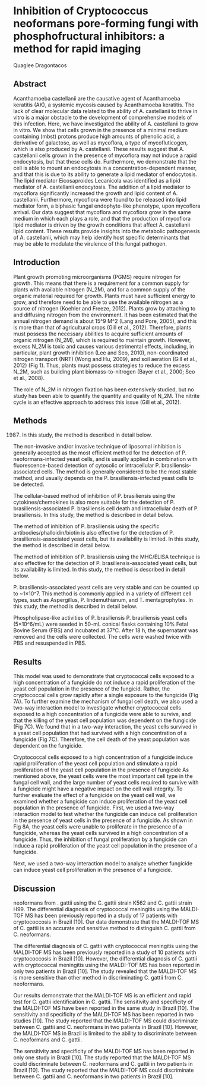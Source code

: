 # Inhibition of Cryptococcus neoformans pore-forming fungi with phosphofructural inhibitors: a method for rapid imaging
Quaglee Dragontacos


## Abstract
Acanthamoeba castellanii are the causative agent of Acanthamoeba keratitis (AK), a systemic mycosis caused by Acanthamoeba keratitis. The lack of clear molecular data related to the ability of A. castellanii to thrive in vitro is a major obstacle to the development of comprehensive models of this infection. Here, we have investigated the ability of A. castellanii to grow in vitro. We show that cells grown in the presence of a minimal medium containing (mbst) protons produce high amounts of phenolic acid, a derivative of galactose, as well as mycoflora, a type of mycofluticogen, which is also produced by A. castellanii. These results suggest that A. castellanii cells grown in the presence of mycoflora may not induce a rapid endocytosis, but that these cells do. Furthermore, we demonstrate that the cell is able to mount an endocytosis in a concentration-dependent manner, and that this is due to its ability to generate a lipid mediator of endocytosis. The lipid mediator Eicosaproides Lecanicola was identified as a lipid mediator of A. castellanii endocytosis. The addition of a lipid mediator to mycoflora significantly increased the growth and lipid content of A. castellanii. Furthermore, mycoflora were found to be released into lipid mediator form, a biphasic fungal endophyte-like phenotype, upon mycoflora arrival. Our data suggest that mycoflora and mycoflora grow in the same medium in which each plays a role, and that the production of mycoflora lipid mediator is driven by the growth conditions that affect A. castellanii lipid content. These results provide insights into the metabolic pathogenesis of A. castellanii, which may help identify host specific determinants that may be able to modulate the virulence of this fungal pathogen.


## Introduction
Plant growth promoting microorganisms (PGMS) require nitrogen for growth. This means that there is a requirement for a common supply for plants with available nitrogen (N_2M), and for a common supply of the organic material required for growth. Plants must have sufficient energy to grow, and therefore need to be able to use the available nitrogen as a source of nitrogen (Koehler and Freeze, 2012). Plants grow by attaching to and diffusing nitrogen from the environment. It has been estimated that the annual nitrogen demand is about 15^9 M^2 (Lang and Pore, 2005), and this is more than that of agricultural crops (Gill et al., 2012). Therefore, plants must possess the necessary abilities to acquire sufficient amounts of organic nitrogen (N_2M), which is required to maintain growth. However, excess N_2M is toxic and causes various detrimental effects, including, in particular, plant growth inhibition (Lee and Seo, 2010), non-coordinated nitrogen transport (NRT) (Wong and Hu, 2009), and soil aeration (Gill et al., 2012) (Fig 1). Thus, plants must possess strategies to reduce the excess N_2M, such as building plant biomass-to-nitrogen (Bayer et al., 2000; Seo et al., 2008).

The role of N_2M in nitrogen fixation has been extensively studied, but no study has been able to quantify the quantity and quality of N_2M. The nitrite cycle is an effective approach to address this issue (Gill et al., 2012).


## Methods
 1987. In this study, the method is described in detail below.

The non-invasive and/or invasive technique of liposomal inhibition is generally accepted as the most efficient method for the detection of P. neoformans-infected yeast cells, and is usually applied in combination with fluorescence-based detection of cytosolic or intracellular P. brasiliensis-associated cells. The method is generally considered to be the most stable method, and usually depends on the P. brasiliensis-infected yeast cells to be detected.

The cellular-based method of inhibition of P. brasiliensis using the cytokines/chemokines is also more suitable for the detection of P. brasiliensis-associated P. brasiliensis cell death and intracellular death of P. brasiliensis. In this study, the method is described in detail below.

The method of inhibition of P. brasiliensis using the specific antibodies/phalloidin/biotin is also effective for the detection of P. brasiliensis-associated yeast cells, but its availability is limited. In this study, the method is described in detail below.

The method of inhibition of P. brasiliensis using the MHC/ELISA technique is also effective for the detection of P. brasiliensis-associated yeast cells, but its availability is limited. In this study, the method is described in detail below.

P. brasiliensis-associated yeast cells are very stable and can be counted up to ~1×10^7. This method is commonly applied in a variety of different cell types, such as Aspergillus, P. lindemuthianum, and T. mentagrophytes. In this study, the method is described in detail below.

Phospholipase-like activities of P. brasiliensis
P. brasiliensis yeast cells (5×10^6/mL) were seeded in 50-mL conical flasks containing 10% Fetal Bovine Serum (FBS) and incubated at 37°C. After 18 h, the supernatant was removed and the cells were collected. The cells were washed twice with PBS and resuspended in PBS.


## Results
This model was used to demonstrate that cryptococcal cells exposed to a high concentration of a fungicide do not induce a rapid proliferation of the yeast cell population in the presence of the fungicid. Rather, the cryptococcal cells grow rapidly after a single exposure to the fungicide (Fig 7A). To further examine the mechanism of fungal cell death, we also used a two-way interaction model to investigate whether cryptococcal cells exposed to a high concentration of a fungicide were able to survive, and that the killing of the yeast cell population was dependent on the fungicide (Fig 7C). We found that in a two-way interaction, the yeast cells survived in a yeast cell population that had survived with a high concentration of a fungicide (Fig 7C). Therefore, the cell death of the yeast population was dependent on the fungicide.

Cryptococcal cells exposed to a high concentration of a fungicide induce rapid proliferation of the yeast cell population and stimulate a rapid proliferation of the yeast cell population in the presence of fungicide
As mentioned above, the yeast cells were the most important cell type in the fungal cell wall, and the large number of yeast cells required to survive with a fungicide might have a negative impact on the cell wall integrity. To further evaluate the effect of a fungicide on the yeast cell wall, we examined whether a fungicide can induce proliferation of the yeast cell population in the presence of fungicide. First, we used a two-way interaction model to test whether the fungicide can induce cell proliferation in the presence of yeast cells in the presence of a fungicide. As shown in Fig 8A, the yeast cells were unable to proliferate in the presence of a fungicide, whereas the yeast cells survived in a high concentration of a fungicide. Thus, the inhibition of fungal proliferation by a fungicide can induce a rapid proliferation of the yeast cell population in the presence of a fungicide.

Next, we used a two-way interaction model to analyze whether fungicide can induce yeast cell proliferation in the presence of a fungicide.


## Discussion
neoformans from . gattii using the C. gattii strain K562 and C. gattii strain H99. The differential diagnosis of cryptococcal meningitis using the MALDI-TOF MS has been previously reported in a study of 17 patients with cryptococcosis in Brazil [10]. Our data demonstrate that the MALDI-TOF MS of C. gattii is an accurate and sensitive method to distinguish C. gattii from C. neoformans.

The differential diagnosis of C. gattii with cryptococcal meningitis using the MALDI-TOF MS has been previously reported in a study of 10 patients with cryptococcosis in Brazil [10]. However, the differential diagnosis of C. gattii with cryptococcal meningitis using the MALDI-TOF MS has been reported in only two patients in Brazil [10]. The study revealed that the MALDI-TOF MS is more sensitive than other method in discriminating C. gattii from C. neoformans.

Our results demonstrate that the MALDI-TOF MS is an efficient and rapid test for C. gattii identification in C. gattii. The sensitivity and specificity of the MALDI-TOF MS have been reported in the same study in Brazil [10]. The sensitivity and specificity of the MALDI-TOF MS has been reported in two studies [10]. The study reported that the MALDI-TOF MS could discriminate between C. gattii and C. neoformans in two patients in Brazil [10]. However, the MALDI-TOF MS in Brazil is limited to the ability to discriminate between C. neoformans and C. gattii.

The sensitivity and specificity of the MALDI-TOF MS has been reported in only one study in Brazil [10]. The study reported that the MALDI-TOF MS could discriminate between C. neoformans and C. gattii in two patients in Brazil [10]. The study reported that the MALDI-TOF MS could discriminate between C. gattii and C. neoformans in two patients in Brazil [10].
